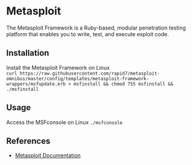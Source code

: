 # Metasploit

The Metasploit Framework is a Ruby-based, modular penetration testing platform that enables you to write, test, and execute exploit code.

## Installation 

Install the Metasploit Framework on Linux \
```curl https://raw.githubusercontent.com/rapid7/metasploit-omnibus/master/config/templates/metasploit-framework-wrappers/msfupdate.erb > msfinstall && chmod 755 msfinstall && ./msfinstall```

## Usage

Access the MSFconsole on Linux
```./msfconsole```

## References
* [Metasploit Documentation](https://docs.rapid7.com/metasploit/msf-overview/)
